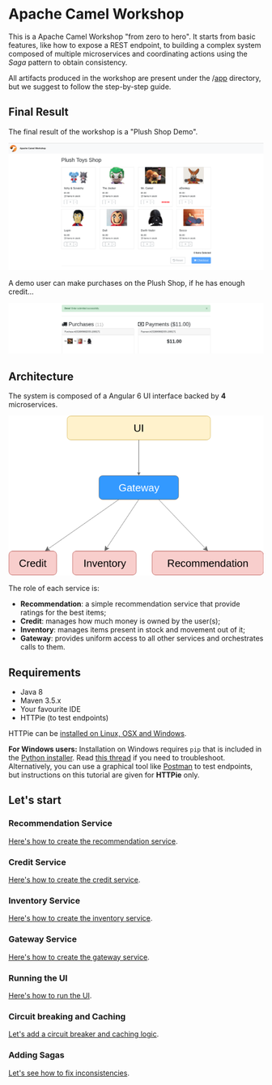 # Apache Camel Workshop

This is a Apache Camel Workshop "from zero to hero".
It starts from basic features, like how to expose a REST endpoint, to building a 
complex system composed of multiple microservices and coordinating actions
using the *Saga* pattern to obtain consistency.

All artifacts produced in the workshop are present under the /[app](/app) directory, but we suggest 
to follow the step-by-step guide.   

## Final Result

The final result of the workshop is a "Plush Shop Demo".

![Plush Shop Catalog](/doc/catalog.png "Plush Shop Catalog")


A demo user can make purchases on the Plush Shop, if he has enough credit...

![Plush Shop Purchase](/doc/purchases.png "Plush Shop Purchases")

## Architecture

The system is composed of a Angular 6 UI interface backed by **4** microservices.

![Plush Shop Architecture](/doc/camel-workshop-architecture.png "Plush Shop Architecture")

The role of each service is:
- **Recommendation**: a simple recommendation service that provide ratings for the best items;
- **Credit**: manages how much money is owned by the user(s);
- **Inventory**: manages items present in stock and movement out of it;
- **Gateway**: provides uniform access to all other services and orchestrates calls to them.

## Requirements

- Java 8
- Maven 3.5.x
- Your favourite IDE
- HTTPie (to test endpoints)

HTTPie can be [installed on Linux, OSX and Windows](https://httpie.org/doc#installation).

**For Windows users:** Installation on Windows requires `pip` that is included in the [Python installer](https://www.python.org/downloads/windows/). 
Read [this thread](https://stackoverflow.com/questions/4750806/how-do-i-install-pip-on-windows) if you need to troubleshoot.
Alternatively, you can use a graphical tool like [Postman](https://www.getpostman.com/) to test endpoints, but instructions
on this tutorial are given for **HTTPie** only. 



## Let's start

### Recommendation Service

[Here's how to create the recommendation service](/doc/recommendation.md).

### Credit Service

[Here's how to create the credit service](/doc/credit.md).

### Inventory Service

[Here's how to create the inventory service](/doc/inventory.md).

### Gateway Service

[Here's how to create the gateway service](/doc/gateway.md).

### Running the UI

[Here's how to run the UI](/doc/ui.md).

### Circuit breaking and Caching

[Let's add a circuit breaker and caching logic](/doc/circuit-breaker.md).

### Adding Sagas

[Let's see how to fix inconsistencies](/doc/saga.md).
